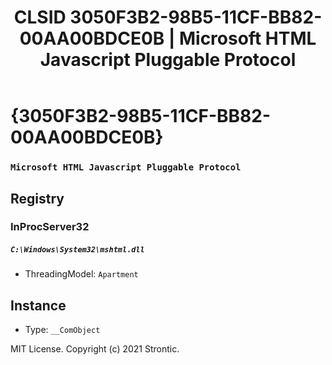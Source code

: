 ﻿---
title: "CLSID 3050F3B2-98B5-11CF-BB82-00AA00BDCE0B | Microsoft HTML Javascript Pluggable Protocol"
excerpt: What is COM-Object CLSID 3050F3B2-98B5-11CF-BB82-00AA00BDCE0B?
---

# {3050F3B2-98B5-11CF-BB82-00AA00BDCE0B}

### `Microsoft HTML Javascript Pluggable Protocol`

## Registry


### InProcServer32

##### `C:\Windows\System32\mshtml.dll`
* ThreadingModel: `Apartment`

## Instance

* Type: `__ComObject`

MIT License. Copyright (c) 2021 Strontic.



